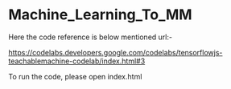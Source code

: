 # Machine_Learning_To_MM

Here the code reference is below mentioned url:-

https://codelabs.developers.google.com/codelabs/tensorflowjs-teachablemachine-codelab/index.html#3

To run the code, please open index.html
